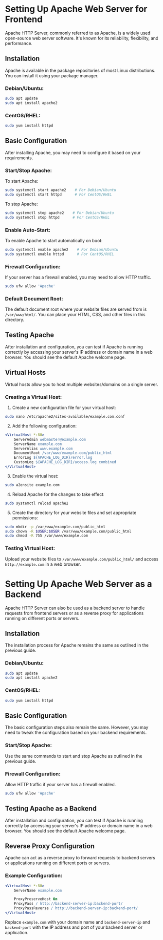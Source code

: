 # Setting Up Apache Web Server for Frontend

Apache HTTP Server, commonly referred to as Apache, is a widely used open-source web server software. It's known for its reliability, flexibility, and performance.

## Installation

Apache is available in the package repositories of most Linux distributions. You can install it using your package manager.

### Debian/Ubuntu:

```bash
sudo apt update
sudo apt install apache2
```

### CentOS/RHEL:

```bash
sudo yum install httpd
```

## Basic Configuration

After installing Apache, you may need to configure it based on your requirements.

### Start/Stop Apache:

To start Apache:

```bash
sudo systemctl start apache2    # For Debian/Ubuntu
sudo systemctl start httpd      # For CentOS/RHEL
```

To stop Apache:

```bash
sudo systemctl stop apache2    # For Debian/Ubuntu
sudo systemctl stop httpd      # For CentOS/RHEL
```

### Enable Auto-Start:

To enable Apache to start automatically on boot:

```bash
sudo systemctl enable apache2    # For Debian/Ubuntu
sudo systemctl enable httpd      # For CentOS/RHEL
```

### Firewall Configuration:

If your server has a firewall enabled, you may need to allow HTTP traffic.

```bash
sudo ufw allow 'Apache'
```

### Default Document Root:

The default document root where your website files are served from is `/var/www/html/`. You can place your HTML, CSS, and other files in this directory.

## Testing Apache

After installation and configuration, you can test if Apache is running correctly by accessing your server's IP address or domain name in a web browser. You should see the default Apache welcome page.

## Virtual Hosts

Virtual hosts allow you to host multiple websites/domains on a single server.

### Creating a Virtual Host:

1. Create a new configuration file for your virtual host:

```bash
sudo nano /etc/apache2/sites-available/example.com.conf
```

2. Add the following configuration:

```apache
<VirtualHost *:80>
    ServerAdmin webmaster@example.com
    ServerName example.com
    ServerAlias www.example.com
    DocumentRoot /var/www/example.com/public_html
    ErrorLog ${APACHE_LOG_DIR}/error.log
    CustomLog ${APACHE_LOG_DIR}/access.log combined
</VirtualHost>
```

3. Enable the virtual host:

```bash
sudo a2ensite example.com
```

4. Reload Apache for the changes to take effect:

```bash
sudo systemctl reload apache2
```

5. Create the directory for your website files and set appropriate permissions:

```bash
sudo mkdir -p /var/www/example.com/public_html
sudo chown -R $USER:$USER /var/www/example.com/public_html
sudo chmod -R 755 /var/www/example.com
```

### Testing Virtual Host:

Upload your website files to `/var/www/example.com/public_html/` and access `http://example.com` in a web browser.

# Setting Up Apache Web Server as a Backend

Apache HTTP Server can also be used as a backend server to handle requests from frontend servers or as a reverse proxy for applications running on different ports or servers.

## Installation

The installation process for Apache remains the same as outlined in the previous guide.

### Debian/Ubuntu:

```bash
sudo apt update
sudo apt install apache2
```

### CentOS/RHEL:

```bash
sudo yum install httpd
```

## Basic Configuration

The basic configuration steps also remain the same. However, you may need to tweak the configuration based on your backend requirements.

### Start/Stop Apache:

Use the same commands to start and stop Apache as outlined in the previous guide.

### Firewall Configuration:

Allow HTTP traffic if your server has a firewall enabled.

```bash
sudo ufw allow 'Apache'
```

## Testing Apache as a Backend

After installation and configuration, you can test if Apache is running correctly by accessing your server's IP address or domain name in a web browser. You should see the default Apache welcome page.

## Reverse Proxy Configuration

Apache can act as a reverse proxy to forward requests to backend servers or applications running on different ports or servers.

### Example Configuration:

```apache
<VirtualHost *:80>
    ServerName example.com

    ProxyPreserveHost On
    ProxyPass / http://backend-server-ip:backend-port/
    ProxyPassReverse / http://backend-server-ip:backend-port/
</VirtualHost>
```

Replace `example.com` with your domain name and `backend-server-ip` and `backend-port` with the IP address and port of your backend server or application.

```

```
